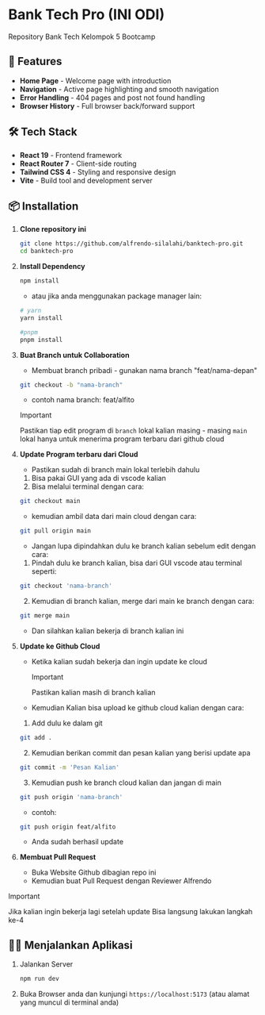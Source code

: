 # Bank Tech Pro (INI ODI)

Repository Bank Tech Kelompok 5 Bootcamp

## 🚀 Features

- **Home Page** - Welcome page with introduction
- **Navigation** - Active page highlighting and smooth navigation
- **Error Handling** - 404 pages and post not found handling
- **Browser History** - Full browser back/forward support

## 🛠️ Tech Stack

- **React 19** - Frontend framework
- **React Router 7** - Client-side routing
- **Tailwind CSS 4** - Styling and responsive design
- **Vite** - Build tool and development server

## 📦 Installation

1. **Clone repository ini**

   ```bash
   git clone https://github.com/alfrendo-silalahi/banktech-pro.git
   cd banktech-pro
   ```

2. **Install Dependency**

   ```bash
   npm install
   ```

   - atau jika anda menggunakan package manager lain:

   ```bash
   # yarn
   yarn install

   #pnpm
   pnpm install
   ```

3. **Buat Branch untuk Collaboration**

   - Membuat branch pribadi - gunakan nama branch "feat/nama-depan"

   ```bash
   git checkout -b "nama-branch"
   ```

   - contoh nama branch: feat/alfito

   > [!IMPORTANT]
   > Pastikan tiap edit program di `branch` lokal kalian masing - masing
   > `main` lokal hanya untuk menerima program terbaru dari github cloud

4. **Update Program terbaru dari Cloud**

   - Pastikan sudah di branch main lokal terlebih dahulu

   1. Bisa pakai GUI yang ada di vscode kalian
   2. Bisa melalui terminal dengan cara:

   ```bash
   git checkout main
   ```

   - kemudian ambil data dari main cloud dengan cara:

   ```bash
   git pull origin main
   ```

   - Jangan lupa dipindahkan dulu ke branch kalian sebelum edit dengan cara:

   1. Pindah dulu ke branch kalian, bisa dari GUI vscode atau terminal seperti:

   ```bash
   git checkout 'nama-branch'
   ```

   2. Kemudian di branch kalian, merge dari main ke branch dengan cara:

   ```bash
   git merge main
   ```

   - Dan silahkan kalian bekerja di branch kalian ini

5. **Update ke Github Cloud**

   - Ketika kalian sudah bekerja dan ingin update ke cloud

     > [!IMPORTANT]
     > Pastikan kalian masih di branch kalian

   - Kemudian Kalian bisa upload ke github cloud kalian dengan cara:

   1. Add dulu ke dalam git

   ```bash
   git add .
   ```

   2. Kemudian berikan commit dan pesan kalian yang berisi update apa

   ```bash
   git commit -m 'Pesan Kalian'
   ```

   3. Kemudian push ke branch cloud kalian dan jangan di main

   ```bash
   git push origin 'nama-branch'
   ```

   - contoh:

   ```bash
   git push origin feat/alfito
   ```

   - Anda sudah berhasil update

6. **Membuat Pull Request**
   - Buka Website Github dibagian repo ini
   - Kemudian buat Pull Request dengan Reviewer Alfrendo

> [!IMPORTANT]
> Jika kalian ingin bekerja lagi setelah update
> Bisa langsung lakukan langkah ke-4

## 🏃‍♂️ Menjalankan Aplikasi

1. Jalankan Server

   ```bash
   npm run dev
   ```

2. Buka Browser anda dan kunjungi `https://localhost:5173` (atau alamat yang muncul di terminal anda)

